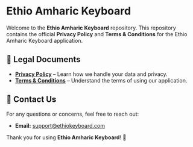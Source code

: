 # Ethio Amharic Keyboard  

Welcome to the **Ethio Amharic Keyboard** repository. This repository contains the official **Privacy Policy** and **Terms & Conditions** for the Ethio Amharic Keyboard application.  

## 📜 Legal Documents  

- **[Privacy Policy](privacy.md)** – Learn how we handle your data and privacy.  
- **[Terms & Conditions](terms.md)** – Understand the terms of using our application.  

## 📧 Contact Us  
For any questions or concerns, feel free to reach out:  

- **Email:** [support@ethiokeyboard.com](mailto:support@henoktasissa.com)  

Thank you for using **Ethio Amharic Keyboard**! 🚀  
